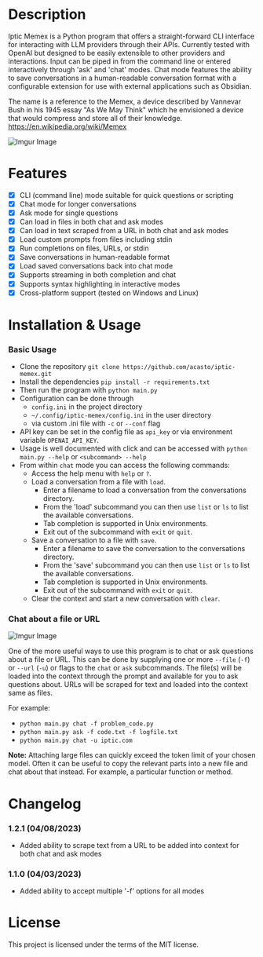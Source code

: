 # Description

Iptic Memex is a Python program that offers a straight-forward CLI interface for interacting with LLM providers through
their APIs. Currently tested with OpenAI but designed to be easily extensible to other providers and interactions. Input
can be piped in from the command line or entered interactively through 'ask' and 'chat' modes. Chat mode features the
ability to save conversations in a human-readable conversation format with a configurable extension for use with external
applications such as Obsidian.

The name is a reference to the Memex, a device described by Vannevar Bush in his 1945 essay "As We May Think" which he
envisioned a device that would compress and store all of their knowledge. https://en.wikipedia.org/wiki/Memex

![Imgur Image](https://i.imgur.com/XLJ4AuY.gif)

# Features

- [x] CLI (command line) mode suitable for quick questions or scripting
- [x] Chat mode for longer conversations
- [x] Ask mode for single questions 
- [x] Can load in files in both chat and ask modes
- [x] Can load in text scraped from a URL in both chat and ask modes
- [x] Load custom prompts from files including stdin
- [x] Run completions on files, URLs, or stdin
- [x] Save conversations in human-readable format
- [x] Load saved conversations back into chat mode
- [x] Supports streaming in both completion and chat
- [x] Supports syntax highlighting in interactive modes
- [x] Cross-platform support (tested on Windows and Linux)

# Installation & Usage

### Basic Usage

- Clone the repository
`git clone https://github.com/acasto/iptic-memex.git`
- Install the dependencies
`pip install -r requirements.txt`
- Then run the program with `python main.py`
- Configuration can be done through
  - `config.ini` in the project directory
  - `~/.config/iptic-memex/config.ini` in the user directory
  - via custom .ini file with `-c` or `--conf` flag
- API key can be set in the config file as `api_key` or via environment variable `OPENAI_API_KEY`.
- Usage is well documented with click and can be accessed with `python main.py --help` or `<subcommand> --help`
- From within `chat` mode you can access the following commands: 
  - Access the help menu with `help` or `?`.
  - Load a conversation from a file with `load`.
    - Enter a filename to load a conversation from the conversations directory.
    - From the 'load' subcommand you can then use `list` or `ls` to list the available conversations.
    - Tab completion is supported in Unix environments.
    - Exit out of the subcommand with `exit` or `quit`.
  - Save a conversation to a file with `save`.
    - Enter a filename to save the conversation to the conversations directory.
    - From the 'save' subcommand you can then use `list` or `ls` to list the available conversations.
    - Tab completion is supported in Unix environments.
    - Exit out of the subcommand with `exit` or `quit`.
  - Clear the context and start a new conversation with `clear`.

### Chat about a file or URL

![Imgur Image](https://i.imgur.com/XGxn7my.gif)

One of the more useful ways to use this program is to chat or ask questions about a file or URL. This can be done by 
supplying one or more `--file` (`-f`) or `--url` (`-u`) or flags to the `chat` or `ask` subcommands. The file(s) will 
be loaded into the context through the prompt and available for you to ask questions about. URLs will be scraped for 
text and loaded into the context same as files. 

For example:
- `python main.py chat -f problem_code.py`
- `python main.py ask -f code.txt -f logfile.txt`
- `python main.py chat -u iptic.com`

**Note:** Attaching large files can quickly exceed the token limit of your chosen model. Often it can be useful to copy the 
relevant parts into a new file and chat about that instead. For example, a particular function or method. 

# Changelog

### 1.2.1 (04/08/2023)
- Added ability to scrape text from a URL to be added into context for both chat and ask modes

### 1.1.0 (04/03/2023) 
- Added ability to accept multiple '-f' options for all modes

# License

This project is licensed under the terms of the MIT license. 


